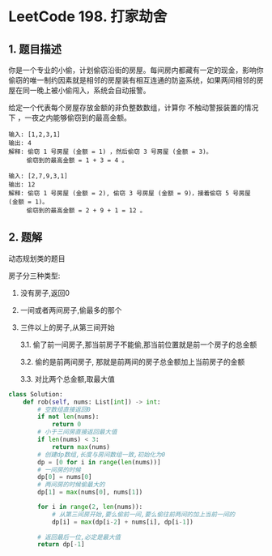 # LeetCode 198. 打家劫舍

## 1. 题目描述

你是一个专业的小偷，计划偷窃沿街的房屋。每间房内都藏有一定的现金，影响你偷窃的唯一制约因素就是相邻的房屋装有相互连通的防盗系统，如果两间相邻的房屋在同一晚上被小偷闯入，系统会自动报警。

给定一个代表每个房屋存放金额的非负整数数组，计算你 不触动警报装置的情况下 ，一夜之内能够偷窃到的最高金额。

```
输入: [1,2,3,1]
输出: 4
解释: 偷窃 1 号房屋 (金额 = 1) ，然后偷窃 3 号房屋 (金额 = 3)。
     偷窃到的最高金额 = 1 + 3 = 4 。
     
输入: [2,7,9,3,1]
输出: 12
解释: 偷窃 1 号房屋 (金额 = 2), 偷窃 3 号房屋 (金额 = 9)，接着偷窃 5 号房屋 (金额 = 1)。
     偷窃到的最高金额 = 2 + 9 + 1 = 12 。
```

## 2. 题解

动态规划类的题目

房子分三种类型:

 1. 没有房子,返回0

 2. 一间或者两间房子,偷最多的那个

 3. 三件以上的房子,从第三间开始

    3.1.  偷了前一间房子,那当前房子不能偷,那当前位置就是前一个房子的总金额

    3.2.  偷的是前两间房子, 那就是前两间的房子总金额加上当前房子的金额

    3.3. 对比两个总金额,取最大值

```python
class Solution:
    def rob(self, nums: List[int]) -> int:
        # 空数组直接返回0
        if not len(nums):
            return 0
        # 小于三间房直接返回最大值
        if len(nums) < 3:
            return max(nums)
        # 创建dp数组,长度与房间数组一致,初始化为0
        dp = [0 for i in range(len(nums))]
        # 一间房的时候
        dp[0] = nums[0]
        # 两间房的时候偷最大的
        dp[1] = max(nums[0], nums[1])

        for i in range(2, len(nums)):
            # 从第三间房开始,要么偷前一间,要么偷往前两间的加上当前一间的
            dp[i] = max(dp[i-2] + nums[i], dp[i-1])
            
        # 返回最后一位,必定是最大值
        return dp[-1]
```

